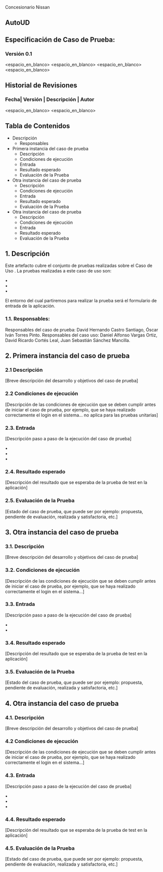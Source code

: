 Concesionario Nissan 
## AutoUD
## Especificación de Caso de Prueba: <Nombre del caso de prueba> 
### Versión 0.1

<espacio_en_blanco>
<espacio_en_blanco>
<espacio_en_blanco>
<espacio_en_blanco>
## Historial de Revisiones

### Fecha|	Versión |	Descripción |	Autor

						
<espacio_en_blanco>
<espacio_en_blanco>			

## Tabla de Contenidos
 - Descripción
	- Responsables
- Primera instancia del caso de prueba
	- Descripción
	- Condiciones de ejecución
	- Entrada
	- Resultado esperado
	- Evaluación de la Prueba
- Otra instancia del caso de prueba
	- Descripción
	- Condiciones de ejecución
	- Entrada
	- Resultado esperado
	- Evaluación de la Prueba
- Otra instancia del caso de prueba
	- Descripción
	- Condiciones de ejecución
	- Entrada
	- Resultado esperado
	- Evaluación de la Prueba


## 1. Descripción
Este artefacto cubre el conjunto de pruebas realizadas sobre el Caso de Uso <Nombre del caso de uso>.
La pruebas realizadas a este caso de uso son:

•	 
•	
•	 

El entorno del cual partiremos para realizar la prueba será el  formulario de entrada de la aplicación.

### 1.1. Responsables:
Responsables del caso de prueba: David Hernando Castro Santiago, Óscar Iván Torres Pinto.
Responsables del caso uso: Daniel Alfonso Vargas Ortiz, David Ricardo Cortés Leal, Juan Sebastián Sánchez Mancilla.

## 2.	Primera instancia del caso de prueba

### 2.1	Descripción
[Breve descripción del desarrollo y objetivos del caso de prueba]

### 2.2	Condiciones de ejecución
[Descripción de las condiciones de ejecución que se deben cumplir antes de iniciar el caso de prueba, por ejemplo, que se haya realizado correctamente el login en el sistema… no aplica para las pruebas unitarias]

### 2.3.	Entrada
[Descripción paso a paso de la ejecución del caso de prueba] 

•	
•	 
•	
 
### 2.4.	Resultado esperado
[Descripción del resultado que se esperaba de la prueba de test en la aplicación]

### 2.5.	Evaluación de la Prueba
[Estado del caso de prueba, que puede ser por ejemplo: propuesta, pendiente de evaluación, realizada y satisfactoria, etc.]

## 3.	Otra instancia del caso de prueba
### 3.1.	Descripción
[Breve descripción del desarrollo y objetivos del caso de prueba]

### 3.2.	Condiciones de ejecución
[Descripción de las condiciones de ejecución que se deben cumplir antes de iniciar el caso de prueba, por ejemplo, que se haya realizado correctamente el login en el sistema...]

### 3.3.	Entrada
[Descripción paso a paso de la ejecución del caso de prueba] 

•	
•	 

### 3.4.	Resultado esperado
[Descripción del resultado que se esperaba de la prueba de test en la aplicación]

### 3.5.	Evaluación de la Prueba
[Estado del caso de prueba, que puede ser por ejemplo: propuesta, pendiente de evaluación, realizada y satisfactoria, etc.]


## 4.	Otra instancia del caso de prueba
### 4.1.	Descripción
[Breve descripción del desarrollo y objetivos del caso de prueba]

### 4.2	Condiciones de ejecución
[Descripción de las condiciones de ejecución que se deben cumplir antes de iniciar el caso de prueba, por ejemplo, que se haya realizado correctamente el login en el sistema...]

### 4.3.	Entrada
[Descripción paso a paso de la ejecución del caso de prueba] 

•	
•	 
•	

### 4.4.	Resultado esperado
[Descripción del resultado que se esperaba de la prueba de test en la aplicación]

### 4.5.	Evaluación de la Prueba
[Estado del caso de prueba, que puede ser por ejemplo: propuesta, pendiente de evaluación, realizada y satisfactoria, etc.]
